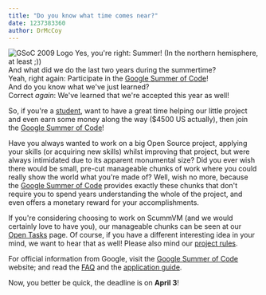 ```yaml
---
title: "Do you know what time comes near?"
date: 1237383360
author: DrMcCoy
---
```


![GSoC 2009 Logo](/data/news/20090318.png) Yes, you're right: Summer! (In the northern hemisphere, at least ;))  
And what did we do the last two years during the summertime?  
Yeah, right again: Participate in the [Google Summer of Code](http://code.google.com/soc/)!  
And do you know what we've just learned?  
Correct *again*: We've learned that we're accepted this year as well!

  

So, if you're a [student](http://code.google.com/opensource/gsoc/2008/faqs.html#0.1_student_eligibility), want to have a great time helping our little project and even earn some money along the way ($4500 US actually), then join the [Google Summer of Code](http://code.google.com/soc/)!

Have you always wanted to work on a big Open Source project, applying your skills (or acquiring new skills) whilst improving that project, but were always intimidated due to its apparent monumental size? Did you ever wish there would be small, pre-cut manageable chunks of work where you could really show the world what you're made of? Well, wish no more, because the [Google Summer of Code](http://code.google.com/soc/) provides exactly these chunks that don't require you to spend years understanding the whole of the project, and even offers a monetary reward for your accomplishments.

If you're considering choosing to work on ScummVM (and we would certainly love to have you), our manageable chunks can be seen at our [Open Tasks](http://wiki.scummvm.org/index.php/OpenTasks) page. Of course, if you have a different interesting idea in your mind, we want to hear that as well! Please also mind our [project rules](http://wiki.scummvm.org/index.php/Summer_of_Code/Project_Rules).

For official information from Google, visit the [Google Summer of Code](http://code.google.com/soc/) website; and read the [FAQ](http://socghop.appspot.com/document/show/program/google/gsoc2009/faqs) and the [application guide](http://socghop.appspot.com/document/show/program/google/gsoc2009/faqs#student_apply).

Now, you better be quick, the deadline is on **April 3**!
